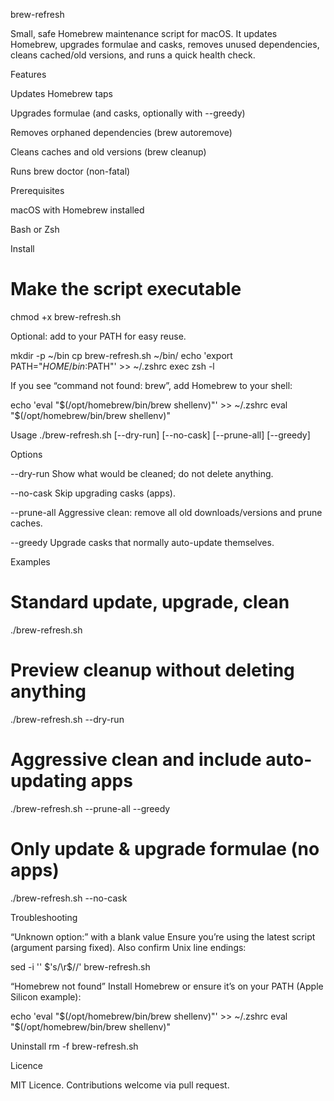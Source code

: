 brew-refresh

Small, safe Homebrew maintenance script for macOS.
It updates Homebrew, upgrades formulae and casks, removes unused dependencies, cleans cached/old versions, and runs a quick health check.

Features

Updates Homebrew taps

Upgrades formulae (and casks, optionally with --greedy)

Removes orphaned dependencies (brew autoremove)

Cleans caches and old versions (brew cleanup)

Runs brew doctor (non-fatal)

Prerequisites

macOS with Homebrew installed

Bash or Zsh

Install
# Make the script executable
chmod +x brew-refresh.sh


Optional: add to your PATH for easy reuse.

mkdir -p ~/bin
cp brew-refresh.sh ~/bin/
echo 'export PATH="$HOME/bin:$PATH"' >> ~/.zshrc
exec zsh -l


If you see “command not found: brew”, add Homebrew to your shell:

echo 'eval "$(/opt/homebrew/bin/brew shellenv)"' >> ~/.zshrc
eval "$(/opt/homebrew/bin/brew shellenv)"

Usage
./brew-refresh.sh [--dry-run] [--no-cask] [--prune-all] [--greedy]

Options

--dry-run
Show what would be cleaned; do not delete anything.

--no-cask
Skip upgrading casks (apps).

--prune-all
Aggressive clean: remove all old downloads/versions and prune caches.

--greedy
Upgrade casks that normally auto-update themselves.

Examples
# Standard update, upgrade, clean
./brew-refresh.sh

# Preview cleanup without deleting anything
./brew-refresh.sh --dry-run

# Aggressive clean and include auto-updating apps
./brew-refresh.sh --prune-all --greedy

# Only update & upgrade formulae (no apps)
./brew-refresh.sh --no-cask

Troubleshooting

“Unknown option:” with a blank value
Ensure you’re using the latest script (argument parsing fixed). Also confirm Unix line endings:

sed -i '' $'s/\r$//' brew-refresh.sh


“Homebrew not found”
Install Homebrew or ensure it’s on your PATH (Apple Silicon example):

echo 'eval "$(/opt/homebrew/bin/brew shellenv)"' >> ~/.zshrc
eval "$(/opt/homebrew/bin/brew shellenv)"

Uninstall
rm -f brew-refresh.sh

Licence

MIT Licence. Contributions welcome via pull request.
